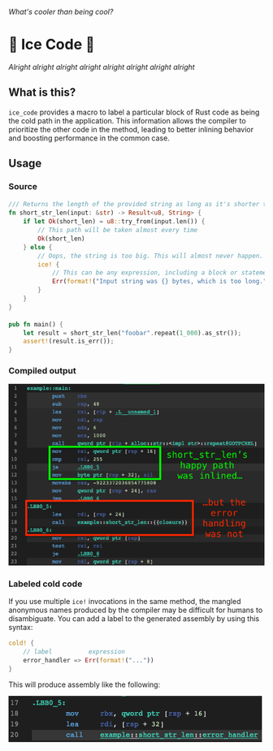 _What's cooler than being cool?_

# 🧊 Ice Code 🧊

_Alright alright alright alright alright alright alright alright_ 

## What is this?

`ice_code` provides a macro to label a particular block of Rust code as being the
cold path in the application. This information allows the compiler to prioritize the
other code in the method, leading to better inlining behavior and boosting performance 
in the common case.

## Usage

### Source
```rust
/// Returns the length of the provided string as long as it's shorter than 256 bytes.
fn short_str_len(input: &str) -> Result<u8, String> {
    if let Ok(short_len) = u8::try_from(input.len()) {
        // This path will be taken almost every time
        Ok(short_len)
    } else { 
        // Oops, the string is too big. This will almost never happen.
        ice! {
            // This can be any expression, including a block or statement.
            Err(format!("Input string was {} bytes, which is too long.", input.len()))
        }
    }
}

pub fn main() {
    let result = short_str_len("foobar".repeat(1_000).as_str());
    assert!(result.is_err());
}
```

### Compiled output
 
![cold_anonymous_fn.png](cold_anonymous_fn.png)

### Labeled cold code

If you use multiple `ice!` invocations in the same method, the mangled anonymous names produced
by the compiler may be difficult for humans to disambiguate. You can add a label to the generated
assembly by using this syntax:

```rust
cold! {
    // label          expression
    error_handler => Err(format!("..."))
}
```

This will produce assembly like the following:

![cold_named_fn.png](cold_named_fn.png)
